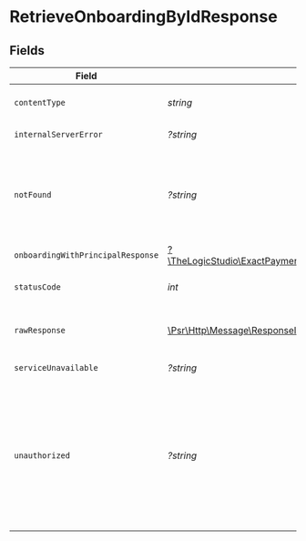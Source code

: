 # RetrieveOnboardingByIdResponse


## Fields

| Field                                                                                                                                                                                             | Type                                                                                                                                                                                              | Required                                                                                                                                                                                          | Description                                                                                                                                                                                       |
| ------------------------------------------------------------------------------------------------------------------------------------------------------------------------------------------------- | ------------------------------------------------------------------------------------------------------------------------------------------------------------------------------------------------- | ------------------------------------------------------------------------------------------------------------------------------------------------------------------------------------------------- | ------------------------------------------------------------------------------------------------------------------------------------------------------------------------------------------------- |
| `contentType`                                                                                                                                                                                     | *string*                                                                                                                                                                                          | :heavy_check_mark:                                                                                                                                                                                | HTTP response content type for this operation                                                                                                                                                     |
| `internalServerError`                                                                                                                                                                             | *?string*                                                                                                                                                                                         | :heavy_minus_sign:                                                                                                                                                                                | **Internal Server Error**<br/>                                                                                                                                                                    |
| `notFound`                                                                                                                                                                                        | *?string*                                                                                                                                                                                         | :heavy_minus_sign:                                                                                                                                                                                | **Not Found**\<br/>\<br/>When you'll get `404 Not Found` response:<br/>- The Organization doesn't exist. <br/>- The Onboarding not found.                                                         |
| `onboardingWithPrincipalResponse`                                                                                                                                                                 | [?\TheLogicStudio\ExactPayments\Models\Shared\OnboardingWithPrincipalResponse](../../Models/Shared/OnboardingWithPrincipalResponse.md)                                                            | :heavy_minus_sign:                                                                                                                                                                                | **OK**                                                                                                                                                                                            |
| `statusCode`                                                                                                                                                                                      | *int*                                                                                                                                                                                             | :heavy_check_mark:                                                                                                                                                                                | HTTP response status code for this operation                                                                                                                                                      |
| `rawResponse`                                                                                                                                                                                     | [\Psr\Http\Message\ResponseInterface](https://www.php-fig.org/psr/psr-7/#33-psrhttpmessageresponseinterface)                                                                                      | :heavy_minus_sign:                                                                                                                                                                                | Raw HTTP response; suitable for custom response parsing                                                                                                                                           |
| `serviceUnavailable`                                                                                                                                                                              | *?string*                                                                                                                                                                                         | :heavy_minus_sign:                                                                                                                                                                                | **Service Unavailable**<br/>                                                                                                                                                                      |
| `unauthorized`                                                                                                                                                                                    | *?string*                                                                                                                                                                                         | :heavy_minus_sign:                                                                                                                                                                                | **Unauthorized**\<br/>\<br/>When you'll get `401 Unauthorized` response:<br/>- The User or Application Token is invalid.<br/>- The User or Application Token doesn't have the permission to view the onboarding.<br/> |